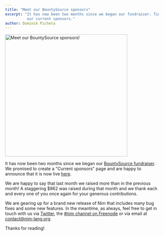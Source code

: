 ```yaml
---
title: "Meet our BountySource sponsors"
excerpt: "It has now been two months since we began our fundraiser. Time to meet
          our current sponsors."
author: Dominik Picheta
---
```


<a href="{{site.baseurl}}/sponsors.html">
  <img src="{{site.baseurl}}/assets/bountysource/meet_sponsors.png" alt="Meet our BountySource sponsors!" width="400"/>
</a>

It has now been two months since we began our
[BountySource fundraiser](https://salt.bountysource.com/teams/nim). We
promised to create a "Current sponsors" page and are happy to announce that
it is now live [here](http://nim-lang.org/sponsors.html).

We are happy to say that last month we raised more than in the previous month!
A staggering $862 was raised during that month and we thank each and every one
of you once again for your generous contributions.

We are gearing up for a brand new release of Nim that includes many bug fixes
and some new features. In the meantime, as always, feel free to get in
touch with us via [Twitter](https://twitter.com/nim_lang), the
[#nim channel on Freenode](http://webchat.freenode.net/?channels=nim)
or via email at contact@nim-lang.org.

Thanks for reading!
